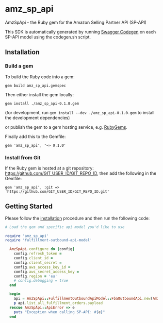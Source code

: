 # amz_sp_api

AmzSpApi - the Ruby gem for the Amazon Selling Partner API (SP-API)

This SDK is automatically generated by running [Swagger Codegen](https://github.com/swagger-api/swagger-codegen) on each SP-API model using the codegen.sh script.

## Installation

### Build a gem

To build the Ruby code into a gem:

```shell
gem build amz_sp_api.gemspec
```

Then either install the gem locally:

```shell
gem install ./amz_sp_api-0.1.0.gem
```
(for development, run `gem install --dev ./amz_sp_api-0.1.0.gem` to install the development dependencies)

or publish the gem to a gem hosting service, e.g. [RubyGems](https://rubygems.org/).

Finally add this to the Gemfile:

    gem 'amz_sp_api', '~> 0.1.0'

### Install from Git

If the Ruby gem is hosted at a git repository: https://github.com/GIT_USER_ID/GIT_REPO_ID, then add the following in the Gemfile:

    gem 'amz_sp_api', :git => 'https://github.com/GIT_USER_ID/GIT_REPO_ID.git'

## Getting Started

Please follow the [installation](#installation) procedure and then run the following code:
```ruby
# Load the gem and specific api model you'd like to use

require 'amz_sp_api'
require 'fulfillment-outbound-api-model'

  AmzSpApi.configure do |config|
    config.refresh_token = 
    config.client_id = 
    config.client_secret = 
    config.aws_access_key_id = 
    config.aws_secret_access_key = 
    config.region = 'eu'
    # config.debugging = true
  end

  begin
    api = AmzSpApi::FulfillmentOutboundApiModel::FbaOutboundApi.new(AmzSpApi::SpApiClient.new)
    p api.list_all_fulfillment_orders.payload
  rescue AmzSpApi::ApiError => e
    puts "Exception when calling SP-API: #{e}"
  end
```
